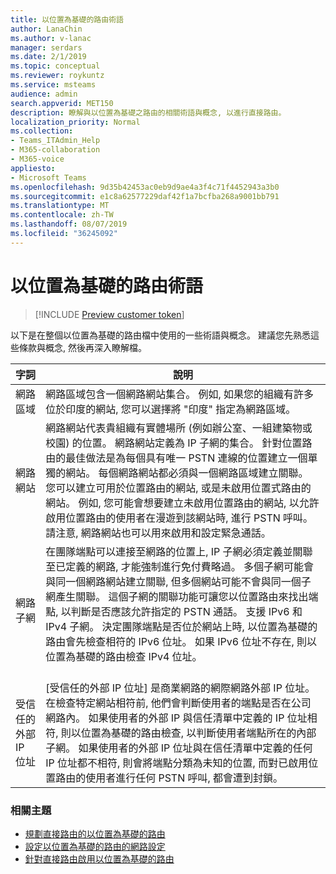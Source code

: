 ```yaml
---
title: 以位置為基礎的路由術語
author: LanaChin
ms.author: v-lanac
manager: serdars
ms.date: 2/1/2019
ms.topic: conceptual
ms.reviewer: roykuntz
ms.service: msteams
audience: admin
search.appverid: MET150
description: 瞭解與以位置為基礎之路由的相關術語與概念, 以進行直接路由。
localization_priority: Normal
ms.collection:
- Teams_ITAdmin_Help
- M365-collaboration
- M365-voice
appliesto:
- Microsoft Teams
ms.openlocfilehash: 9d35b42453ac0eb9d9ae4a3f4c71f4452943a3b0
ms.sourcegitcommit: e1c8a62577229daf42f1a7bcfba268a9001bb791
ms.translationtype: MT
ms.contentlocale: zh-TW
ms.lasthandoff: 08/07/2019
ms.locfileid: "36245092"
---
```

# <a name="location-based-routing-terminology"></a>以位置為基礎的路由術語

> [!INCLUDE [Preview customer token](includes/preview-feature.md)] 

以下是在整個以位置為基礎的路由檔中使用的一些術語與概念。 建議您先熟悉這些條款與概念, 然後再深入瞭解檔。

|字詞  |說明  |
|---------|---------|
|網路區域     | 網路區域包含一個網路網站集合。 例如, 如果您的組織有許多位於印度的網站, 您可以選擇將 "印度" 指定為網路區域。        |
|網路網站    | 網路網站代表貴組織有實體場所 (例如辦公室、一組建築物或校園) 的位置。 網路網站定義為 IP 子網的集合。 針對位置路由的最佳做法是為每個具有唯一 PSTN 連線的位置建立一個單獨的網站。  每個網路網站都必須與一個網路區域建立關聯。 您可以建立可用於位置路由的網站, 或是未啟用位置式路由的網站。 例如, 您可能會想要建立未啟用位置路由的網站, 以允許啟用位置路由的使用者在漫遊到該網站時, 進行 PSTN 呼叫。 請注意, 網路網站也可以用來啟用和設定緊急通話。        |
|網路子網     |在團隊端點可以連接至網路的位置上, IP 子網必須定義並關聯至已定義的網路, 才能強制進行免付費略過。 多個子網可能會與同一個網路網站建立關聯, 但多個網站可能不會與同一個子網產生關聯。 這個子網的關聯功能可讓您以位置路由來找出端點, 以判斷是否應該允許指定的 PSTN 通話。 支援 IPv6 和 IPv4 子網。 決定團隊端點是否位於網站上時, 以位置為基礎的路由會先檢查相符的 IPv6 位址。 如果 IPv6 位址不存在, 則以位置為基礎的路由檢查 IPv4 位址。 <br><br>
|受信任的外部 IP 位址    |[受信任的外部 IP 位址] 是商業網路的網際網路外部 IP 位址。 在檢查特定網站相符前, 他們會判斷使用者的端點是否在公司網路內。 如果使用者的外部 IP 與信任清單中定義的 IP 位址相符, 則以位置為基礎的路由檢查, 以判斷使用者端點所在的內部子網。 如果使用者的外部 IP 位址與在信任清單中定義的任何 IP 位址都不相符, 則會將端點分類為未知的位置, 而對已啟用位置路由的使用者進行任何 PSTN 呼叫, 都會遭到封鎖。          |

### <a name="related-topics"></a>相關主題
- [規劃直接路由的以位置為基礎的路由](location-based-routing-plan.md)
- [設定以位置為基礎的路由的網路設定](location-based-routing-configure-network-settings.md)
- [針對直接路由啟用以位置為基礎的路由](location-based-routing-enable.md)

